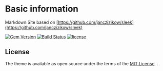 # Basic information

Markdown Site based on [https://github.com/janczizikow/sleek](https://github.com/janczizikow/sleek)

[![Gem Version](https://badge.fury.io/rb/jekyll-sleek.svg)](https://badge.fury.io/rb/jekyll-sleek) [![Build Status](https://travis-ci.org/janczizikow/sleek.svg?branch=master)](https://travis-ci.org/janczizikow/sleek) [![license](https://img.shields.io/github/license/mashape/apistatus.svg)](https://github.com/janczizikow/sleek)


## License

The theme is available as open source under the terms of the [MIT License](https://opensource.org/licenses/MIT).
.

